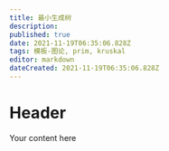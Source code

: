```yaml
---
title: 最小生成树
description: 
published: true
date: 2021-11-19T06:35:06.828Z
tags: 模板-图论, prim, kruskal
editor: markdown
dateCreated: 2021-11-19T06:35:06.828Z
---
```


# Header
Your content here